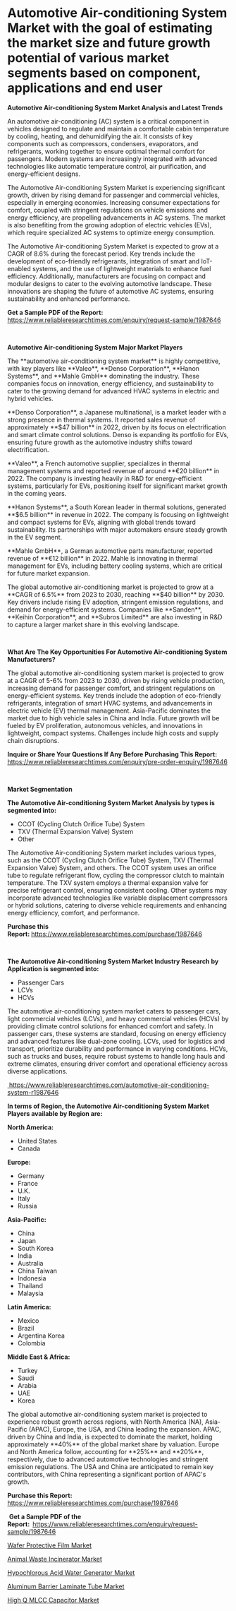 <p><h1>Automotive Air-conditioning System Market with the goal of estimating the market size and future growth potential of various market segments based on component, applications and end user</h1></p><p><strong>Automotive Air-conditioning System Market Analysis and Latest Trends</strong></p>
<p><p>An automotive air-conditioning (AC) system is a critical component in vehicles designed to regulate and maintain a comfortable cabin temperature by cooling, heating, and dehumidifying the air. It consists of key components such as compressors, condensers, evaporators, and refrigerants, working together to ensure optimal thermal comfort for passengers. Modern systems are increasingly integrated with advanced technologies like automatic temperature control, air purification, and energy-efficient designs.</p><p>The Automotive Air-conditioning System Market is experiencing significant growth, driven by rising demand for passenger and commercial vehicles, especially in emerging economies. Increasing consumer expectations for comfort, coupled with stringent regulations on vehicle emissions and energy efficiency, are propelling advancements in AC systems. The market is also benefiting from the growing adoption of electric vehicles (EVs), which require specialized AC systems to optimize energy consumption.</p><p>The Automotive Air-conditioning System Market is expected to grow at a CAGR of 8.6% during the forecast period. Key trends include the development of eco-friendly refrigerants, integration of smart and IoT-enabled systems, and the use of lightweight materials to enhance fuel efficiency. Additionally, manufacturers are focusing on compact and modular designs to cater to the evolving automotive landscape. These innovations are shaping the future of automotive AC systems, ensuring sustainability and enhanced performance.</p></p>
<p><strong>Get a Sample PDF of the Report:&nbsp;</strong> <a href="https://www.reliableresearchtimes.com/enquiry/request-sample/1987646?utm_campaign=2035&utm_medium=2&utm_source=Github&utm_content=ia&utm_term=24012025&utm_id=automotive-air-conditioning-system">https://www.reliableresearchtimes.com/enquiry/request-sample/1987646</a></p>
<p>&nbsp;</p>
<p><strong>Automotive Air-conditioning System Major Market Players</strong></p>
<p><p>The **automotive air-conditioning system market** is highly competitive, with key players like **Valeo**, **Denso Corporation**, **Hanon Systems**, and **Mahle GmbH** dominating the industry. These companies focus on innovation, energy efficiency, and sustainability to cater to the growing demand for advanced HVAC systems in electric and hybrid vehicles.</p><p>**Denso Corporation**, a Japanese multinational, is a market leader with a strong presence in thermal systems. It reported sales revenue of approximately **$47 billion** in 2022, driven by its focus on electrification and smart climate control solutions. Denso is expanding its portfolio for EVs, ensuring future growth as the automotive industry shifts toward electrification.</p><p>**Valeo**, a French automotive supplier, specializes in thermal management systems and reported revenue of around **€20 billion** in 2022. The company is investing heavily in R&D for energy-efficient systems, particularly for EVs, positioning itself for significant market growth in the coming years.</p><p>**Hanon Systems**, a South Korean leader in thermal solutions, generated **$6.5 billion** in revenue in 2022. The company is focusing on lightweight and compact systems for EVs, aligning with global trends toward sustainability. Its partnerships with major automakers ensure steady growth in the EV segment.</p><p>**Mahle GmbH**, a German automotive parts manufacturer, reported revenue of **€12 billion** in 2022. Mahle is innovating in thermal management for EVs, including battery cooling systems, which are critical for future market expansion.</p><p>The global automotive air-conditioning market is projected to grow at a **CAGR of 6.5%** from 2023 to 2030, reaching **$40 billion** by 2030. Key drivers include rising EV adoption, stringent emission regulations, and demand for energy-efficient systems. Companies like **Sanden**, **Keihin Corporation**, and **Subros Limited** are also investing in R&D to capture a larger market share in this evolving landscape.</p></p>
<p>&nbsp;</p>
<p><strong>What Are The Key Opportunities For Automotive Air-conditioning System Manufacturers?</strong></p>
<p><p>The global automotive air-conditioning system market is projected to grow at a CAGR of 5-6% from 2023 to 2030, driven by rising vehicle production, increasing demand for passenger comfort, and stringent regulations on energy-efficient systems. Key trends include the adoption of eco-friendly refrigerants, integration of smart HVAC systems, and advancements in electric vehicle (EV) thermal management. Asia-Pacific dominates the market due to high vehicle sales in China and India. Future growth will be fueled by EV proliferation, autonomous vehicles, and innovations in lightweight, compact systems. Challenges include high costs and supply chain disruptions.</p></p>
<p><strong>Inquire or Share Your Questions If Any Before Purchasing This Report:</strong> <a href="https://www.reliableresearchtimes.com/enquiry/pre-order-enquiry/1987646?utm_campaign=2035&utm_medium=2&utm_source=Github&utm_content=ia&utm_term=24012025&utm_id=automotive-air-conditioning-system">https://www.reliableresearchtimes.com/enquiry/pre-order-enquiry/1987646</a></p>
<p>&nbsp;</p>
<p><strong>Market Segmentation</strong></p>
<p><strong>The Automotive Air-conditioning System Market Analysis by types is segmented into:</strong></p>
<p><ul><li>CCOT (Cycling Clutch Orifice Tube) System</li><li>TXV (Thermal Expansion Valve) System</li><li>Other</li></ul></p>
<p><p>The Automotive Air-conditioning System market includes various types, such as the CCOT (Cycling Clutch Orifice Tube) System, TXV (Thermal Expansion Valve) System, and others. The CCOT system uses an orifice tube to regulate refrigerant flow, cycling the compressor clutch to maintain temperature. The TXV system employs a thermal expansion valve for precise refrigerant control, ensuring consistent cooling. Other systems may incorporate advanced technologies like variable displacement compressors or hybrid solutions, catering to diverse vehicle requirements and enhancing energy efficiency, comfort, and performance.</p></p>
<p><strong>Purchase this Report:&nbsp;</strong><a href="https://www.reliableresearchtimes.com/purchase/1987646?utm_campaign=2035&utm_medium=2&utm_source=Github&utm_content=ia&utm_term=24012025&utm_id=automotive-air-conditioning-system">https://www.reliableresearchtimes.com/purchase/1987646</a></p>
<p>&nbsp;</p>
<p><strong>The Automotive Air-conditioning System Market Industry Research by Application is segmented into:</strong></p>
<p><ul><li>Passenger Cars</li><li>LCVs</li><li>HCVs</li></ul></p>
<p><p>The automotive air-conditioning system market caters to passenger cars, light commercial vehicles (LCVs), and heavy commercial vehicles (HCVs) by providing climate control solutions for enhanced comfort and safety. In passenger cars, these systems are standard, focusing on energy efficiency and advanced features like dual-zone cooling. LCVs, used for logistics and transport, prioritize durability and performance in varying conditions. HCVs, such as trucks and buses, require robust systems to handle long hauls and extreme climates, ensuring driver comfort and operational efficiency across diverse applications.</p></p>
<p><a href="https://www.reliableresearchtimes.com/automotive-air-conditioning-system-r1987646?utm_campaign=2035&utm_medium=2&utm_source=Github&utm_content=ia&utm_term=24012025&utm_id=automotive-air-conditioning-system">&nbsp;https://www.reliableresearchtimes.com/automotive-air-conditioning-system-r1987646</a></p>
<p><strong>In terms of Region, the Automotive Air-conditioning System Market Players available by Region are:</strong></p>
<p>
    <p> <strong> North America: </strong>
        <ul>
            <li>United States</li>
            <li>Canada</li>
        </ul>
        </p> 
    <p> <strong> Europe: </strong>
        <ul>
            <li>Germany</li>
            <li>France</li>
            <li>U.K.</li>
            <li>Italy</li>
            <li>Russia</li>
        </ul>
        </p> 
    <p> <strong> Asia-Pacific: </strong>
        <ul>
            <li>China</li>
            <li>Japan</li>
            <li>South Korea</li>
            <li>India</li>
            <li>Australia</li>
            <li>China Taiwan</li>
            <li>Indonesia</li>
            <li>Thailand</li>
            <li>Malaysia</li>
        </ul>
        </p> 
    <p> <strong> Latin America: </strong>
        <ul>
            <li>Mexico</li>
            <li>Brazil</li>
            <li>Argentina Korea</li>
            <li>Colombia</li>
        </ul>
        </p> 
    <p> <strong> Middle East & Africa: </strong>
        <ul>
            <li>Turkey</li>
            <li>Saudi</li>
            <li>Arabia</li>
            <li>UAE</li>
            <li>Korea</li>
        </ul>
    </p>
    </p>
<p><p>The global automotive air-conditioning system market is projected to experience robust growth across regions, with North America (NA), Asia-Pacific (APAC), Europe, the USA, and China leading the expansion. APAC, driven by China and India, is expected to dominate the market, holding approximately **40%** of the global market share by valuation. Europe and North America follow, accounting for **25%** and **20%**, respectively, due to advanced automotive technologies and stringent emission regulations. The USA and China are anticipated to remain key contributors, with China representing a significant portion of APAC's growth.</p></p>
<p><strong>Purchase this Report: </strong><a href="https://www.reliableresearchtimes.com/purchase/1987646?utm_campaign=2035&utm_medium=2&utm_source=Github&utm_content=ia&utm_term=24012025&utm_id=automotive-air-conditioning-system">https://www.reliableresearchtimes.com/purchase/1987646</a></p>
<p>&nbsp;<strong>Get a Sample PDF of the Report:&nbsp;&nbsp;</strong><a href="https://www.reliableresearchtimes.com/enquiry/request-sample/1987646?utm_campaign=2035&utm_medium=2&utm_source=Github&utm_content=ia&utm_term=24012025&utm_id=automotive-air-conditioning-system">https://www.reliableresearchtimes.com/enquiry/request-sample/1987646</a></p>
<p><strong></strong></p>
<p><p><a href="https://www.linkedin.com/pulse/wafer-protective-film-market-global-insights-regional-vghcc?utm_campaign=2035&utm_medium=2&utm_source=Github&utm_content=ia&utm_term=24012025&utm_id=automotive-air-conditioning-system">Wafer Protective Film Market</a></p><p><a href="https://www.linkedin.com/pulse/animal-waste-incinerator-industry-report-revenue-forecast-ejstf?utm_campaign=2035&utm_medium=2&utm_source=Github&utm_content=ia&utm_term=24012025&utm_id=automotive-air-conditioning-system">Animal Waste Incinerator Market</a></p><p><a href="https://www.linkedin.com/pulse/growth-potential-market-share-analysis-hypochlorous-acid-whegf?utm_campaign=2035&utm_medium=2&utm_source=Github&utm_content=ia&utm_term=24012025&utm_id=automotive-air-conditioning-system">Hypochlorous Acid Water Generator Market</a></p><p><a href="https://www.linkedin.com/pulse/future-revenue-demand-forecast-aluminum-barrier-laminate-pv3he?utm_campaign=2035&utm_medium=2&utm_source=Github&utm_content=ia&utm_term=24012025&utm_id=automotive-air-conditioning-system">Aluminum Barrier Laminate Tube Market</a></p><p><a href="https://www.linkedin.com/pulse/recent-analysis-high-q-mlcc-capacitor-market-highlights-trends-x3hze?utm_campaign=2035&utm_medium=2&utm_source=Github&utm_content=ia&utm_term=24012025&utm_id=automotive-air-conditioning-system">High Q MLCC Capacitor Market</a></p></p>